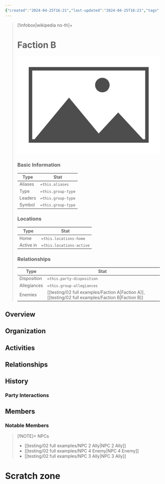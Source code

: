 ```yaml
---
{"created":"2024-04-25T16:21","last-updated":"2024-04-25T16:21","tags":["Group/Faction"],"aliases":null,"group-type":null,"group-leaders":null,"group-symbol":null,"locations-home":null,"locations-active":null,"party-disposition":null,"group-allegiances":null,"group-enemies":["[[Faction A]]","[[Faction B]]"],"publish":true,"note-icon":"faction","templater":["[[template - faction]]"],"path":"testing/02 full examples/Faction B.md","permalink":"/testing/02-full-examples/faction-b/","PassFrontmatter":true}
---
```



> [!infobox|wikipedia no-th]+
> # Faction B
> ![placeholder.bmp](../../A%20Assets/placeholder.bmp)
> ### Basic Information
> | Type |  Stat |
> | --- | --- |
> | Aliases | `=this.aliases` |
> | Type | `=this.group-type` |
> | Leaders | `=this.group-type` |
> | Symbol | `=this.group-type` |
> ### Locations
> | Type |  Stat |
> | --- | --- |
> | Home | `=this.locations-home` |
> | Active in | `=this.locations-active` |
> ### Relationships
> | Type |  Stat |
> | --- | --- |
> | Disposition | `=this.party-disposition` |
> | Allegiances | `=this.group-allegiances` |
> | Enemies | [[testing/02 full examples/Faction A\|Faction A]],[[testing/02 full examples/Faction B\|Faction B]]  |


## Overview


## Organization


## Activities


## Relationships


## History


### Party Interactions

## Members


### Notable Members


> [!NOTE]+ NPCs
>  - [[testing/02 full examples/NPC 2 Ally\|NPC 2 Ally]]
> - [[testing/02 full examples/NPC 4 Enemy\|NPC 4 Enemy]]
> - [[testing/02 full examples/NPC 3 Ally\|NPC 3 Ally]]
> 



# Scratch zone





